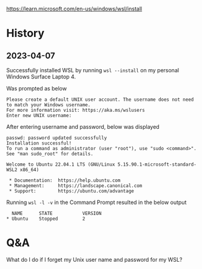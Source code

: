 https://learn.microsoft.com/en-us/windows/wsl/install

# History
## 2023-04-07
Successfully installed WSL by running `wsl --install` on my personal Windows Surface Laptop 4.

Was prompted as below
```
Please create a default UNIX user account. The username does not need to match your Windows username.
For more information visit: https://aka.ms/wslusers
Enter new UNIX username:
```

After entering username and password, below was displayed
```
passwd: password updated successfully
Installation successful!
To run a command as administrator (user "root"), use "sudo <command>".
See "man sudo_root" for details.

Welcome to Ubuntu 22.04.1 LTS (GNU/Linux 5.15.90.1-microsoft-standard-WSL2 x86_64)

 * Documentation:  https://help.ubuntu.com
 * Management:     https://landscape.canonical.com
 * Support:        https://ubuntu.com/advantage
 ```

Running `wsl -l -v` in the Command Prompt resulted in the below output
```
  NAME      STATE           VERSION
* Ubuntu    Stopped         2
```

# Q&A
What do I do if I forget my Unix user name and password for my WSL?

